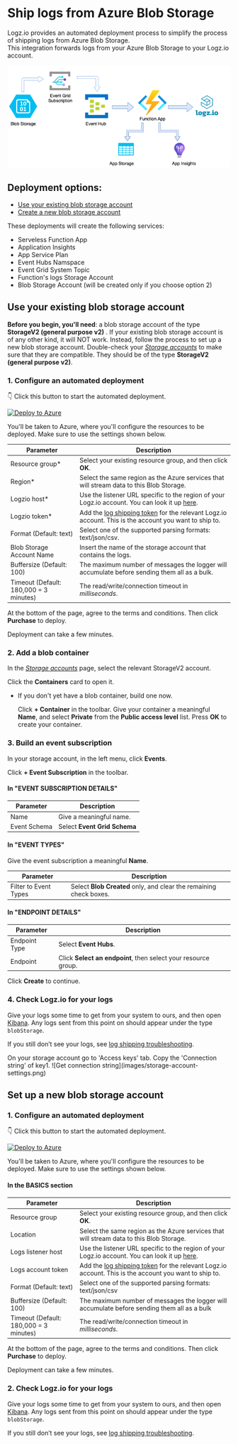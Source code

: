 # Ship logs from Azure Blob Storage

Logz.io provides an automated deployment process to simplify the process of shipping logs from Azure Blob Storage.	
This integration forwards logs from your Azure Blob Storage	
to your Logz.io account.

![Integration-architecture](images/logzio-blob-Diagram.png)


<!-- tabContainer:start -->
<div class="branching-container">

## Deployment options:

* [Use your existing blob storage account](#existing-blob-config)
* [Create a new blob storage account](#new-blob-config)

These deployments will create the following services:
* Serveless Function App
* Application Insights
* App Service Plan
* Event Hubs Namspace
* Event Grid System Topic
* Function's logs Storage Account
* Blob Storage Account (will be created only if you choose option 2)

<!-- tab:start -->
<div id="existing-blob-config">

## Use your existing blob storage account

**Before you begin, you'll need**:
a blob storage account of the type **StorageV2 (general purpose v2)** . If your existing blob storage account is of any other kind, it will NOT work. Instead, follow the process to set up a new blob storage account.
Double-check your [_Storage accounts_](https://portal.azure.com/#blade/HubsExtension/BrowseResource/resourceType/Microsoft.Storage%2FStorageAccounts) to make sure that they are compatible. They should be of the type **StorageV2 (general purpose v2)**.

<div class="tasklist">

### 1. Configure an automated deployment

👇 Click this button to start the automated deployment.

[![Deploy to Azure](https://azuredeploy.net/deploybutton.png)](https://portal.azure.com/#create/Microsoft.Template/uri/https%3A%2F%2Fraw.githubusercontent.com%2Flogzio%2Flogzio-azure-blob%2Fmaster%2Fdeployments%2FdeploymentTemplate.json)

You'll be taken to Azure,
where you'll configure the resources to be deployed.
Make sure to use the settings shown below.

| Parameter | Description |
|---|---|
| Resource group* | Select your existing resource group, and then click **OK**. |
| Region* | Select the same region as the Azure services that will stream data to this Blob Storage. |
| Logzio host* | Use the listener URL specific to the region of your Logz.io account. You can look it up [here](https://docs.logz.io/user-guide/accounts/account-region.html). |
| Logzio token* | Add the [log shipping token](https://app.logz.io/#/dashboard/settings/general) for the relevant Logz.io account. This is the account you want to ship to.  |
| Format (Default: text) | Select one of the supported parsing formats: text/json/csv.  |
| Blob Storage Account Name | Insert the name of the storage account that contains the logs.  |
| Buffersize (Default: 100) | The maximum number of messages the logger will accumulate before sending them all as a bulk.  |
| Timeout (Default: 180,000 = 3 minutes) | The read/write/connection timeout in *milliseconds*.  |

At the bottom of the page, agree to the terms and conditions. 
Then click **Purchase** to deploy.

Deployment can take a few minutes.

### 2. Add a blob container
In the
[_Storage accounts_](https://portal.azure.com/#blade/HubsExtension/BrowseResource/resourceType/Microsoft.Storage%2FStorageAccounts)
page, select the relevant StorageV2 account.

Click the **Containers** card to open it.

* If you don't yet have a blob container, build one now.
    
    Click **+ Container** in the toolbar. Give your container a meaningful **Name**, and select **Private** from the **Public access level** list. Press **OK** to create your container.

### 3. Build an event subscription

In your storage account, in the left menu, click **Events**.

Click **+ Event Subscription** in the toolbar.

#### In "EVENT SUBSCRIPTION DETAILS"

| Parameter | Description |
|---|---|
| Name | Give a meaningful name. |
| Event Schema | Select **Event Grid Schema** |

#### In "EVENT TYPES"

Give the event subscription a meaningful **Name**.

| Parameter | Description |
|---|---|
| Filter to Event Types | Select **Blob Created** only, and clear the remaining check boxes. |

#### In "ENDPOINT DETAILS"

| Parameter | Description |
|---|---|
| Endpoint Type | Select **Event Hubs**. |
| Endpoint | Click **Select an endpoint**, then select your resource group. |

Click **Create** to continue.

### 4. Check Logz.io for your logs

Give your logs some time to get from your system to ours, and then open [Kibana](https://app.logz.io/#/dashboard/kibana/discover?). 
Any logs sent from this point on should appear under the type `blobStorage`.

If you still don’t see your logs, see [log shipping troubleshooting](https://docs.logz.io/user-guide/log-shipping/log-shipping-troubleshooting.html).

</div>

<div class="connection-string">
On your storage account go to 'Access keys' tab. Copy the 'Connection string' of key1.
![Get connection string](images/storage-account-settings.png)
</div>

</div>
<!-- tab:end -->

<!-- tab:start -->
<div id="new-blob-config">

## Set up a new blob storage account

<div class="tasklist">

### 1. Configure an automated deployment

👇 Click this button to start the automated deployment.

[![Deploy to Azure](https://azuredeploy.net/deploybutton.png)](https://portal.azure.com/#create/Microsoft.Template/uri/https%3A%2F%2Fraw.githubusercontent.com%2Flogzio%2Flogzio-azure-blob%2Fmaster%2Fdeployments%2FdeploymentTemplateForNewStorage.json)

You'll be taken to Azure,
where you'll configure the resources to be deployed.
Make sure to use the settings shown below.

#### In the BASICS section

| Parameter | Description |
|---|---|
| Resource group | Select your existing resource group, and then click **OK**. |
| Location | Select the same region as the Azure services that will stream data to this Blob Storage. |
| Logs listener host | Use the listener URL specific to the region of your Logz.io account. You can look it up [here](https://docs.logz.io/user-guide/accounts/account-region.html). |
| Logs account token | Add the [log shipping token](https://app.logz.io/#/dashboard/settings/general) for the relevant Logz.io account. This is the account you want to ship to.  |
| Format (Default: text) | Select one of the supported parsing formats: text/json/csv  |
| Buffersize (Default: 100) | The maximum number of messages the logger will accumulate before sending them all as a bulk  |
| Timeout (Default: 180,000 = 3 minutes) | The read/write/connection timeout in *milliseconds*.  |

At the bottom of the page, agree to the terms and conditions. 
Then click **Purchase** to deploy. 

Deployment can take a few minutes.

### 2. Check Logz.io for your logs

Give your logs some time to get from your system to ours, and then open [Kibana](https://app.logz.io/#/dashboard/kibana/discover?). 
Any logs sent from this point on should appear under the type `blobStorage`.

If you still don’t see your logs, see [log shipping troubleshooting](https://docs.logz.io/user-guide/log-shipping/log-shipping-troubleshooting.html).

</div>

</div>
<!-- tab:end -->

</div>
<!-- tabContainer:end -->
</div>
